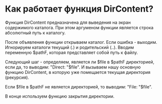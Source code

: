 # Как работает функция DirContent?

Функция DirContent предназначена для выведения на экран содержимого каталога. При этом аргуменом функции является строка абсолютный путь к каталогу.

После объявления функции открываем каталог. Если ошибка - выходим. Игнорируем каталоги текущий (.) и родительский (..). 
Вводим переменную $pathF, которая представляет собой путь к файлу.

Следующий шаг - определяем, является ли $file в $pathF директорией, если да, то выводим: "Direct: "$file". И вызываем нашу основную функцию DirContent, в которую уже помещается текущая директория (рекурсия).

Если $file в $pathF не является директорией, то выводим: "File: "$file".

В конце используем функцию закрытия директории.